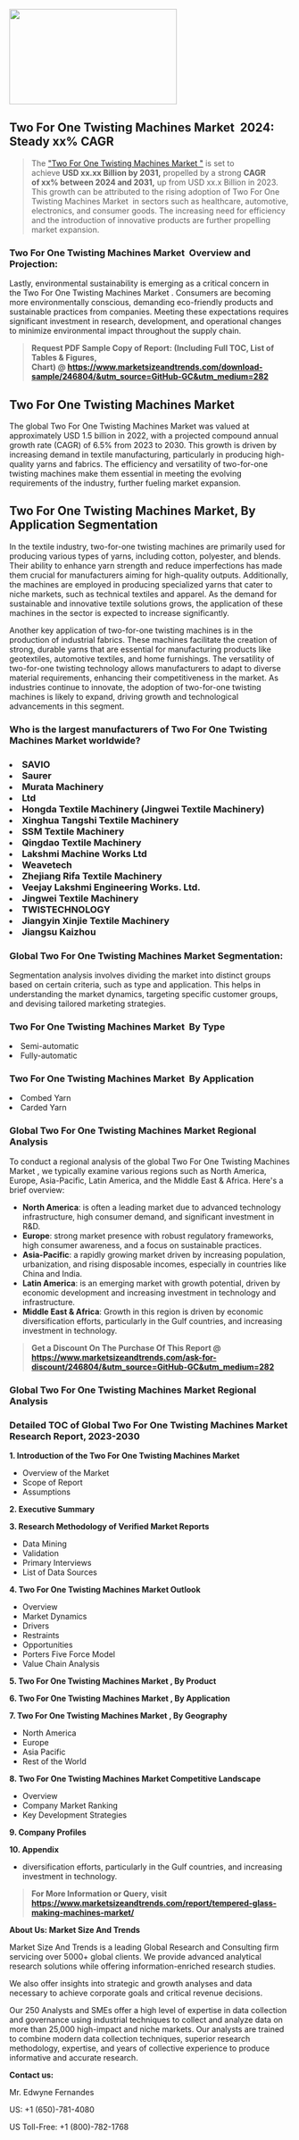 <p><img class="alignnone size-medium wp-image-20088" src="https://ffe5etoiles.com/wp-content/uploads/2024/12/MST1-300x171.png" alt="" width="300" height="171" /></p><h2 id="ember46" class="ember-view reader-text-block__heading-2">Two For One Twisting Machines Market &nbsp;2024: Steady&nbsp;xx% CAGR</h2><blockquote id="ember47" class="ember-view reader-text-block__blockquote">The&nbsp;<a class="app-aware-link " href="https://www.marketsizeandtrends.com/download-sample/246804/&utm_source=GitHub-GC&utm_medium=282" target="_blank" data-test-app-aware-link="">"Two For One Twisting Machines Market "</a>&nbsp;is set to achieve&nbsp;<strong>USD&nbsp;xx.xx&nbsp;Billion by 2031,</strong>&nbsp;propelled by a strong&nbsp;<strong>CAGR of&nbsp;xx% between 2024 and 2031,</strong>&nbsp;up from USD xx.x Billion in 2023. This growth can be attributed to the rising adoption of&nbsp;Two For One Twisting Machines Market &nbsp;in sectors such as healthcare, automotive, electronics, and consumer goods. The increasing need for efficiency and the introduction of innovative products are further propelling market expansion.</blockquote><h3 id="ember48" class="ember-view reader-text-block__heading-3">Two For One Twisting Machines Market &nbsp;Overview and Projection:</h3><p id="ember49" class="ember-view reader-text-block__paragraph">Lastly, environmental sustainability is emerging as a critical concern in the&nbsp;Two For One Twisting Machines Market . Consumers are becoming more environmentally conscious, demanding eco-friendly products and sustainable practices from companies. Meeting these expectations requires significant investment in research, development, and operational changes to minimize environmental impact throughout the supply chain.</p><blockquote id="ember50" class="ember-view reader-text-block__blockquote"><strong>Request PDF Sample Copy of Report: (Including Full TOC, List of Tables &amp; Figures, Chart)&nbsp;@&nbsp;<strong><a href="https://www.marketsizeandtrends.com/download-sample/246804/&utm_source=GitHub-GC&utm_medium=282" target="_blank">https://www.marketsizeandtrends.com/download-sample/246804/&utm_source=GitHub-GC&utm_medium=282</a></strong></strong></blockquote><h3 class=""> <h2>Two For One Twisting Machines Market</h2><p>The global Two For One Twisting Machines Market was valued at approximately USD 1.5 billion in 2022, with a projected compound annual growth rate (CAGR) of 6.5% from 2023 to 2030. This growth is driven by increasing demand in textile manufacturing, particularly in producing high-quality yarns and fabrics. The efficiency and versatility of two-for-one twisting machines make them essential in meeting the evolving requirements of the industry, further fueling market expansion.</p><h2>Two For One Twisting Machines Market, By Application Segmentation</h2><p>In the textile industry, two-for-one twisting machines are primarily used for producing various types of yarns, including cotton, polyester, and blends. Their ability to enhance yarn strength and reduce imperfections has made them crucial for manufacturers aiming for high-quality outputs. Additionally, the machines are employed in producing specialized yarns that cater to niche markets, such as technical textiles and apparel. As the demand for sustainable and innovative textile solutions grows, the application of these machines in the sector is expected to increase significantly.</p><p>Another key application of two-for-one twisting machines is in the production of industrial fabrics. These machines facilitate the creation of strong, durable yarns that are essential for manufacturing products like geotextiles, automotive textiles, and home furnishings. The versatility of two-for-one twisting technology allows manufacturers to adapt to diverse material requirements, enhancing their competitiveness in the market. As industries continue to innovate, the adoption of two-for-one twisting machines is likely to expand, driving growth and technological advancements in this segment.</p></h3><h3 id="" class="">Who is the largest manufacturers of&nbsp;Two For One Twisting Machines Market worldwide?</h3><h3 class=""></Li><Li>SAVIO</Li><Li> Saurer</Li><Li> Murata Machinery</Li><Li> Ltd</Li><Li> Hongda Textile Machinery (Jingwei Textile Machinery)</Li><Li> Xinghua Tangshi Textile Machinery</Li><Li> SSM Textile Machinery</Li><Li> Qingdao Textile Machinery</Li><Li> Lakshmi Machine Works Ltd</Li><Li> Weavetech</Li><Li> Zhejiang Rifa Textile Machinery</Li><Li> Veejay Lakshmi Engineering Works. Ltd.</Li><Li> Jingwei Textile Machinery</Li><Li> TWISTECHNOLOGY</Li><Li> Jiangyin Xinjie Textile Machinery</Li><Li> Jiangsu Kaizhou</h3><h3 id="ember53" class="ember-view reader-text-block__heading-3">Global&nbsp;Two For One Twisting Machines Market Segmentation:</h3><p id="ember54" class="ember-view reader-text-block__paragraph">Segmentation analysis involves dividing the market into distinct groups based on certain criteria, such as type and application. This helps in understanding the market dynamics, targeting specific customer groups, and devising tailored marketing strategies.</p><h3 id="" class="">Two For One Twisting Machines Market &nbsp;By Type</h3><p></Li><Li>Semi-automatic</Li><Li> Fully-automatic</p><h3 id="" class="">Two For One Twisting Machines Market &nbsp;By Application</h3><p class=""></Li><Li>Combed Yarn</Li><Li> Carded Yarn</p><h3 id="ember62" class="ember-view reader-text-block__heading-3">Global Two For One Twisting Machines Market Regional Analysis</h3><p id="ember63" class="ember-view reader-text-block__paragraph">To conduct a regional analysis of the global Two For One Twisting Machines Market , we typically examine various regions such as North America, Europe, Asia-Pacific, Latin America, and the Middle East &amp; Africa. Here's a brief overview:</p><ul><li><strong>North America</strong>: is often a leading market due to advanced technology infrastructure, high consumer demand, and significant investment in R&amp;D.</li><li><strong>Europe</strong>: strong market presence with robust regulatory frameworks, high consumer awareness, and a focus on sustainable practices.</li><li><strong>Asia-Pacific</strong>: a rapidly growing market driven by increasing population, urbanization, and rising disposable incomes, especially in countries like China and India.</li><li><strong>Latin America</strong>: is an emerging market with growth potential, driven by economic development and increasing investment in technology and infrastructure.</li><li><strong>Middle East &amp; Africa</strong>: Growth in this region is driven by economic diversification efforts, particularly in the Gulf countries, and increasing investment in technology.</li></ul><blockquote id="ember61" class="ember-view reader-text-block__blockquote"><strong>Get a Discount On The Purchase Of This Report @ <strong><a href="https://html-cleaner.com/" target="">https://www.marketsizeandtrends.com/ask-for-discount/246804/&utm_source=GitHub-GC&utm_medium=282</a></strong></strong></blockquote><h3 id="ember62" class="ember-view reader-text-block__heading-3">Global Two For One Twisting Machines Market Regional Analysis</h3><h3 id="" class="">Detailed TOC of Global Two For One Twisting Machines Market Research Report, 2023-2030</h3><p id="" class=""><strong>1. Introduction of the Two For One Twisting Machines Market </strong></p><ul><li>Overview of the Market</li><li>Scope of Report</li><li>Assumptions</li></ul><p id="" class=""><strong>2. Executive Summary</strong></p><p id="" class=""><strong>3. Research Methodology of Verified Market Reports</strong></p><ul><li>Data Mining</li><li>Validation</li><li>Primary Interviews</li><li>List of Data Sources</li></ul><p id="" class=""><strong>4. Two For One Twisting Machines Market Outlook</strong></p><ul><li>Overview</li><li>Market Dynamics</li><li>Drivers</li><li>Restraints</li><li>Opportunities</li><li>Porters Five Force Model</li><li>Value Chain Analysis</li></ul><p id="" class=""><strong>5. Two For One Twisting Machines Market , By Product</strong></p><p id="" class=""><strong>6. Two For One Twisting Machines Market , By Application</strong></p><p id="" class=""><strong>7. Two For One Twisting Machines Market , By Geography</strong></p><ul><li>North America</li><li>Europe</li><li>Asia Pacific</li><li>Rest of the World</li></ul><p id="" class=""><strong>8. Two For One Twisting Machines Market Competitive Landscape</strong></p><ul><li>Overview</li><li>Company Market Ranking</li><li>Key Development Strategies</li></ul><p id="" class=""><strong>9. Company Profiles</strong></p><p id="" class=""><strong>10. Appendix</strong></p><ul><li>diversification efforts, particularly in the Gulf countries, and increasing investment in technology.</li></ul><blockquote id="ember65" class="ember-view reader-text-block__blockquote"><strong>For More Information or Query, visit <strong><strong><a href="https://html-cleaner.com/" target="">https://www.marketsizeandtrends.com/report/tempered-glass-making-machines-market/</a></strong></strong></strong></blockquote><p id="" class=""><strong>About Us: Market Size And Trends</strong></p><p id="" class="">Market Size And Trends is a leading Global Research and Consulting firm servicing over 5000+ global clients. We provide advanced analytical research solutions while offering information-enriched research studies.</p><p id="" class="">We also offer insights into strategic and growth analyses and data necessary to achieve corporate goals and critical revenue decisions.</p><p id="" class="">Our 250 Analysts and SMEs offer a high level of expertise in data collection and governance using industrial techniques to collect and analyze data on more than 25,000 high-impact and niche markets. Our analysts are trained to combine modern data collection techniques, superior research methodology, expertise, and years of collective experience to produce informative and accurate research.</p><p id="" class=""><strong>Contact us:</strong></p><p id="" class="">Mr. Edwyne Fernandes</p><p id="" class="">US: +1 (650)-781-4080</p><p id="" class="">US Toll-Free: +1 (800)-782-1768</p>
